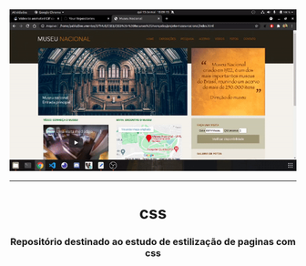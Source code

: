 <img src="gif.gif">
<hr>

<h1 align="center"> css </h1>
<h3 align="center">Repositório destinado ao estudo de estilização de paginas com css </h3>
